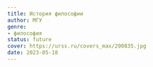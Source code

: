 ```yaml
---
title: История философии
author: МГУ
genre:
- философия
status: future
cover: https://urss.ru/covers_max/290835.jpg
date: 2023-05-18
---
```


